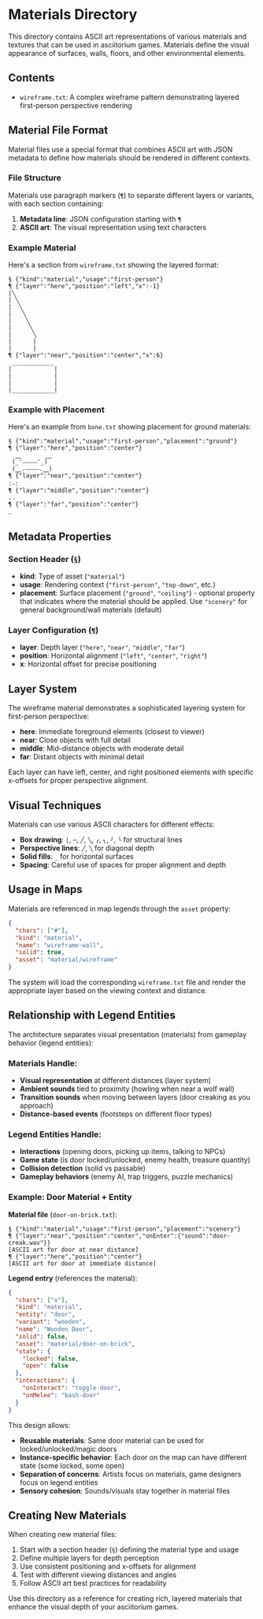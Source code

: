 # Materials Directory

This directory contains ASCII art representations of various materials and textures that can be used in asciitorium games. Materials define the visual appearance of surfaces, walls, floors, and other environmental elements.

## Contents

- `wireframe.txt`: A complex wireframe pattern demonstrating layered first-person perspective rendering

## Material File Format

Material files use a special format that combines ASCII art with JSON metadata to define how materials should be rendered in different contexts.

### File Structure

Materials use paragraph markers (`¶`) to separate different layers or variants, with each section containing:

1. **Metadata line**: JSON configuration starting with `¶`
2. **ASCII art**: The visual representation using text characters

### Example Material

Here's a section from `wireframe.txt` showing the layered format:

```text
§ {"kind":"material","usage":"first-person"}
¶ {"layer":"here","position":"left","x":-1}
|╲
| ╲
|  ╲
|   ╲
|    ╲
|     ╲
|      ╲
|      |
|      |
¶ {"layer":"near","position":"center","x":6}
 ____________
|            |
|            |
|            |
|____________|
```

### Example with Placement

Here's an example from `bone.txt` showing placement for ground materials:

```text
§ {"kind":"material","usage":"first-person","placement":"ground"}
¶ {"layer":"here","position":"center"}
  ⎽       ⎽
 (_'⎯⎯⎯⎯⎯'_)
 (⎽.⎯⎯⎯⎯⎯.⎽)
¶ {"layer":"near","position":"center"}
:‧‧:
¶ {"layer":"middle","position":"center"}
..
¶ {"layer":"far","position":"center"}
‥
```

## Metadata Properties

### Section Header (`§`)

- **kind**: Type of asset (`"material"`)
- **usage**: Rendering context (`"first-person"`, `"top-down"`, etc.)
- **placement**: Surface placement (`"ground"`, `"ceiling"`) - optional property that indicates where the material should be applied. Use `"scenery"` for general background/wall materials (default)

### Layer Configuration (`¶`)

- **layer**: Depth layer (`"here"`, `"near"`, `"middle"`, `"far"`)
- **position**: Horizontal alignment (`"left"`, `"center"`, `"right"`)
- **x**: Horizontal offset for precise positioning

## Layer System

The wireframe material demonstrates a sophisticated layering system for first-person perspective:

- **here**: Immediate foreground elements (closest to viewer)
- **near**: Close objects with full detail
- **middle**: Mid-distance objects with moderate detail
- **far**: Distant objects with minimal detail

Each layer can have left, center, and right positioned elements with specific x-offsets for proper perspective alignment.

## Visual Techniques

Materials can use various ASCII characters for different effects:

- **Box drawing**: `|`, `─`, `╱`, `╲`, `╭`, `╮`, `╯`, `╰` for structural lines
- **Perspective lines**: `╱`, `╲` for diagonal depth
- **Solid fills**: `_` for horizontal surfaces
- **Spacing**: Careful use of spaces for proper alignment and depth

## Usage in Maps

Materials are referenced in map legends through the `asset` property:

```json
{
  "chars": ["#"],
  "kind": "material",
  "name": "wireframe-wall",
  "solid": true,
  "asset": "material/wireframe"
}
```

The system will load the corresponding `wireframe.txt` file and render the appropriate layer based on the viewing context and distance.

## Relationship with Legend Entities

The architecture separates visual presentation (materials) from gameplay behavior (legend entities):

### Materials Handle:
- **Visual representation** at different distances (layer system)
- **Ambient sounds** tied to proximity (howling when near a wolf wall)
- **Transition sounds** when moving between layers (door creaking as you approach)
- **Distance-based events** (footsteps on different floor types)

### Legend Entities Handle:
- **Interactions** (opening doors, picking up items, talking to NPCs)
- **Game state** (is door locked/unlocked, enemy health, treasure quantity)
- **Collision detection** (solid vs passable)
- **Gameplay behaviors** (enemy AI, trap triggers, puzzle mechanics)

### Example: Door Material + Entity

**Material file** (`door-on-brick.txt`):
```text
§ {"kind":"material","usage":"first-person","placement":"scenery"}
¶ {"layer":"near","position":"center","onEnter":{"sound":"door-creak.wav"}}
[ASCII art for door at near distance]
¶ {"layer":"here","position":"center"}
[ASCII art for door at immediate distance]
```

**Legend entry** (references the material):
```json
{
  "chars": ["o"],
  "kind": "material",
  "entity": "door",
  "variant": "wooden",
  "name": "Wooden Door",
  "solid": false,
  "asset": "material/door-on-brick",
  "state": {
    "locked": false,
    "open": false
  },
  "interactions": {
    "onInteract": "toggle-door",
    "onMelee": "bash-door"
  }
}
```

This design allows:
- **Reusable materials**: Same door material can be used for locked/unlocked/magic doors
- **Instance-specific behavior**: Each door on the map can have different state (some locked, some open)
- **Separation of concerns**: Artists focus on materials, game designers focus on legend entities
- **Sensory cohesion**: Sounds/visuals stay together in material files

## Creating New Materials

When creating new material files:

1. Start with a section header (`§`) defining the material type and usage
2. Define multiple layers for depth perception
3. Use consistent positioning and x-offsets for alignment
4. Test with different viewing distances and angles
5. Follow ASCII art best practices for readability

Use this directory as a reference for creating rich, layered materials that enhance the visual depth of your asciitorium games.
